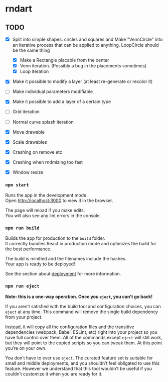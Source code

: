 # rndart

## TODO

- [x] Split into simple shapes: circles and squares and Make "VennCircle" into an iterative process that can be applied to anything. LoopCircle should be the same thing

  - [x] Make a Rectangle placable from the center
  - [x] Venn iteration. (Possibly a bug in the placements sometimes)
  - [x] Loop iteration

- [x] Make it possible to modify a layer (at least re-generate or recolor it)
- [ ] Make individual parameters modifiable
- [x] Make it possible to add a layer of a certain type
- [ ] Grid iteration
- [ ] Normal curve splash iteration
- [x] Move drawable
- [x] Scale drawables
- [x] Crashing on remove etc
- [x] Crashing when rndmizing too fast
- [x] Window resize

### `npm start`

Runs the app in the development mode.\
Open [http://localhost:3000](http://localhost:3000) to view it in the browser.

The page will reload if you make edits.\
You will also see any lint errors in the console.

### `npm run build`

Builds the app for production to the `build` folder.\
It correctly bundles React in production mode and optimizes the build for the best performance.

The build is minified and the filenames include the hashes.\
Your app is ready to be deployed!

See the section about [deployment](https://facebook.github.io/create-react-app/docs/deployment) for more information.

### `npm run eject`

**Note: this is a one-way operation. Once you `eject`, you can’t go back!**

If you aren’t satisfied with the build tool and configuration choices, you can `eject` at any time. This command will remove the single build dependency from your project.

Instead, it will copy all the configuration files and the transitive dependencies (webpack, Babel, ESLint, etc) right into your project so you have full control over them. All of the commands except `eject` will still work, but they will point to the copied scripts so you can tweak them. At this point you’re on your own.

You don’t have to ever use `eject`. The curated feature set is suitable for small and middle deployments, and you shouldn’t feel obligated to use this feature. However we understand that this tool wouldn’t be useful if you couldn’t customize it when you are ready for it.
